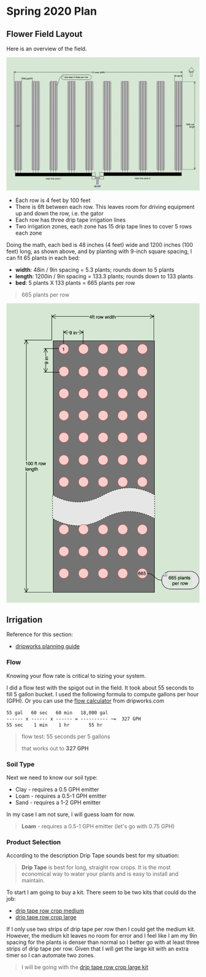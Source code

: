 # Spring 2020 Plan

## Flower Field Layout

Here is an overview of the field.

![flower-field](img/field-layout.png)

* Each row is 4 feet by 100 feet
* There is 6ft between each row. This leaves room for driving equipment up and down the row, i.e. the gator
* Each row has three drip tape irrigation lines
* Two irrigation zones, each zone has 15 drip tape lines to cover 5 rows each zone

Doing the math, each bed is 48 inches (4 feet) wide and 1200 inches (100 feet) long, as shown above, and by planting with 9-inch square spacing, I can fit 65 plants in each bed:

* **width**: 48in / 9in spacing = 5.3 plants; rounds down to 5 plants
* **length**: 1200in / 9in spacing = 133.3 plants; rounds down to 133 plants 
* **bed**: 5 plants X 133 plants = 665 plants per row

>665 plants per row

![flower-field](img/plant-spacing.png)


## Irrigation

Reference for this section:

* [dripworks planning guide](https://www.dripworks.com/resources/drip-planning-guide)

### Flow

Knowing your flow rate is critical to sizing your system. 

I did a flow test with the spigot out in the field.  It took about 55 seconds to fill 5 gallon bucket. I used the following formula to compute gallons per hour (GPH). Or you can use the [flow calculator](https://www.dripworks.com/resources/calculators/flow-estimator) from dripworks.com

```text
55 gal   60 sec   60 min   18,000 gal
------ x ------ x ------ = ---------- ~=  327 GPH
55 sec    1 min    1 hr       55 hr

```

> flow test: 55 seconds per 5 gallons
>
> that works out to **327 GPH**

### Soil Type

Next we need to know our soil type:

* Clay - requires a 0.5 GPH emitter
* Loam - requires a 0.5-1 GPH emitter
* Sand - requires a 1-2 GPH emitter 

In my case I am not sure, I will guess loam for now.

>**Loam** - requires a 0.5-1 GPH emitter (let's go with 0.75 GPH)

### Product Selection

According to the description Drip Tape sounds best for my situation:

>**Drip Tape** is best for long, straight row crops. It is the most economical way to water your plants and is easy to install and maintain.

To start I am going to buy a kit. There seem to be two kits that could do the job:

* [drip tape row crop medium](https://www.dripworks.com/drip-tape-row-crop-kit-medium)
* [drip tape row crop large](https://www.dripworks.com/drip-tape-row-crop-kit-large)

If I only use two strips of drip tape per row then I could get the medium kit.  However, the medium kit leaves no room for error and I feel like I am my 9in spacing for the plants is denser than normal so I better go with at least three strips of drip tape per row.  Given that I will get the large kit with an extra timer so I can automate two zones. 

> I will be going with the [drip tape row crop large kit](https://www.dripworks.com/drip-tape-row-crop-kit-large)

